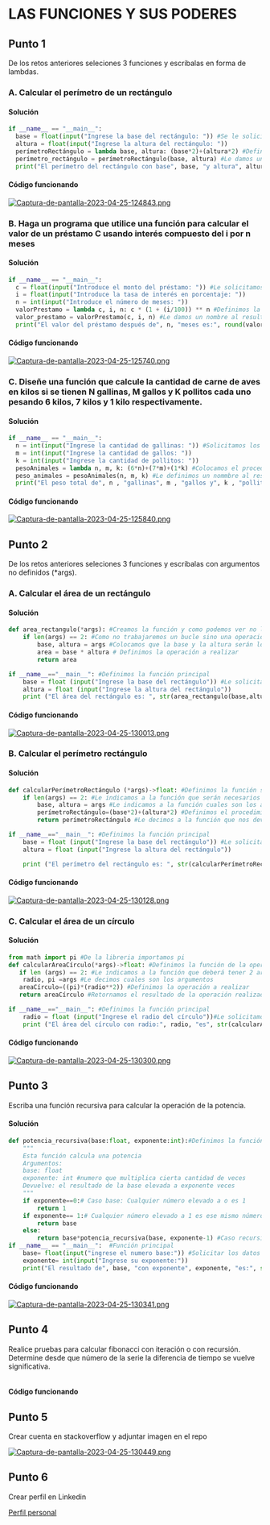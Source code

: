 # LAS FUNCIONES Y SUS PODERES
## Punto 1

De los retos anteriores seleciones 3 funciones y escribalas en forma de lambdas.

### A. Calcular el perímetro de un rectángulo

#### Solución

``` python
if __name__ == "__main__":
  base = float(input("Ingrese la base del rectángulo: ")) #Se le solicita al usuario que ingrese los datos para poder realizar la operación
  altura = float(input("Ingrese la altura del rectángulo: "))
  perímetroRectángulo = lambda base, altura: (base*2)+(altura*2) #Definimos la operación por medio de lamba
  perímetro_rectángulo = perímetroRectángulo(base, altura) #Le damos un nombre al resultado de la operación
  print("El perímetro del rectángulo con base", base, "y altura", altura, "es", perímetro_rectángulo) #Imprimimos el resultado
```

#### Código funcionando

[![Captura-de-pantalla-2023-04-25-124843.png](https://i.postimg.cc/ht261nsZ/Captura-de-pantalla-2023-04-25-124843.png)](https://postimg.cc/3kDt3PP2)

### B. Haga un programa que utilice una función para calcular el valor de un préstamo C usando interés compuesto del i por n meses

#### Solución

``` python
if __name__ == "__main__":
  c = float(input("Introduce el monto del préstamo: ")) #Le solicitamos al usuario que ingrese los datos necesarios para la operación
  i = float(input("Introduce la tasa de interés en porcentaje: "))
  n = int(input("Introduce el número de meses: "))
  valorPrestamo = lambda c, i, n: c * (1 + (i/100)) ** n #Definimos la operación a realizar
  valor_prestamo = valorPrestamo(c, i, n) #Le damos un nombre al resultado de la operación anterior 
  print("El valor del préstamo después de", n, "meses es:", round(valor_prestamo, 3)) #Imprimimos el resultado
```

#### Código funcionando

[![Captura-de-pantalla-2023-04-25-125740.png](https://i.postimg.cc/Bv4FfQqM/Captura-de-pantalla-2023-04-25-125740.png)](https://postimg.cc/VJZvjw0C)

### C. Diseñe una función que calcule la cantidad de carne de aves en kilos si se tienen N gallinas, M gallos y K pollitos cada uno pesando 6 kilos, 7 kilos y 1 kilo respectivamente.

#### Solución

``` python
if __name__ == "__main__":
  n = int(input("Ingrese la cantidad de gallinas: ")) #Solicitamos los datos con los que vamos a hacer el procedimiento
  m = int(input("Ingrese la cantidad de gallos: "))
  k = int(input("Ingrese la cantidad de pollitos: "))
  pesoAnimales = lambda n, m, k: (6*n)+(7*m)+(1*k) #Colocamos el procedimiento en forma de Lambda
  peso_animales = pesoAnimales(n, m, k) #Le definimos un nommbre al resultado del procedimiento
  print("El peso total de", n , "gallinas", m , "gallos y", k , "pollitos es de", peso_animales, "kg") #Imprimimos el resultado
```

#### Código funcionando

[![Captura-de-pantalla-2023-04-25-125840.png](https://i.postimg.cc/wMp789Y9/Captura-de-pantalla-2023-04-25-125840.png)](https://postimg.cc/qh1k2V7F)

## Punto 2

De los retos anteriores seleciones 3 funciones y escribalas con argumentos no definidos (*args).

### A. Calcular el área de un rectángulo

#### Solución

``` python
def area_rectangulo(*args): #Creamos la función y como podemos ver no le otorgamos argumentos definidos
    if len(args) == 2: #Como no trabajaremos un bucle sino una operación definida entonces definimos que se deberan ingresar 2 argumentos
        base, altura = args #Colocamos que la base y la altura serán los argumentos a ingresar
        area = base * altura # Definimos la operación a realizar
        return area

if __name__=="__main__": #Definimos la función principal
    base = float (input("Ingrese la base del rectángulo")) #Le solicitamos al usuario que ingrese los datos necesarios
    altura = float (input("Ingrese la altura del rectángulo"))
    print ("El área del rectángulo es: ", str(area_rectangulo(base,altura))) #Imprimimos el resultado}
```

#### Código funcionando

[![Captura-de-pantalla-2023-04-25-130013.png](https://i.postimg.cc/MGp7Q6X2/Captura-de-pantalla-2023-04-25-130013.png)](https://postimg.cc/K1C3XynJ)

### B. Calcular el perímetro rectángulo

#### Solución

``` python
def calcularPerímetroRectángulo (*args)->float: #Definimos la función sin argumentos
    if len(args) == 2: #Le indicamos a la función que serán necesarios 2 argumentos para que pueda operarse 
        base, altura = args #Le indicamos a la función cuales son los argumentos para que funcione
        perímetroRectángulo=(base*2)+(altura*2) #Definimos el procedimiento a realizar
        return perímetroRectángulo #Le decimos a la función que nos devuelva el resultado de la operación anterior

if __name__=="__main__": #Definimos la función principal
    base = float (input("Ingrese la base del rectángulo")) #Le solicitamos al usuario que ingrese los datos necesarios para la función
    altura = float (input("Ingrese la altura del rectángulo"))

    print ("El perímetro del rectángulo es: ", str(calcularPerímetroRectángulo(base,altura)))#Imprimimos el resultado final
```

#### Código funcionando

[![Captura-de-pantalla-2023-04-25-130128.png](https://i.postimg.cc/pLG93DV4/Captura-de-pantalla-2023-04-25-130128.png)](https://postimg.cc/xXmTzNz3)

### C. Calcular el área de un círculo

#### Solución

``` python
from math import pi #De la libreria importamos pi
def calcularAreaCírculo(*args)->float: #Definimos la función de la operación
   if len (args) == 2: #Le indicamos a la función que deberá tener 2 argumentos para que funcione
    radio, pi =args #Le decimos cuales son los argumentos 
   areaCírculo=((pi)*(radio**2)) #Definimos la operación a realizar
   return areaCírculo #Retornamos el resultado de la operación realizada

if __name__=="__main__": #Definimos la función principal
    radio = float (input("Ingrese el radio del círculo"))#Le solicitamos al usuario que ingrese el dato necesario
    print ("El área del círculo con radio:", radio, "es", str(calcularAreaCírculo(radio,pi))) #Imprimimos el resultado
```
#### Código funcionando

[![Captura-de-pantalla-2023-04-25-130300.png](https://i.postimg.cc/wj7xynH4/Captura-de-pantalla-2023-04-25-130300.png)](https://postimg.cc/bZff4CZ1)

## Punto 3

Escriba una función recursiva para calcular la operación de la potencia.

#### Solución

``` python
def potencia_recursiva(base:float, exponente:int):#Definimos la función para la operación
    """
    Esta función calcula una potencia
    Argumentos:
    base: float 
    exponente: int #numero que multiplica cierta cantidad de veces
    Devuelve: el resultado de la base elevada a exponente veces
    """
    if exponente==0:# Caso base: Cualquier número elevado a o es 1
        return 1
    if exponente== 1:# Cualquier número elevado a 1 es ese mismo número
        return base
    else:
        return base*potencia_recursiva(base, exponente-1) #Caso recursivo
if __name__ == "__main__":  #Función principal
    base= float(input("ingrese el numero base:")) #Solicitar los datos necesarios
    exponente= int(input("Ingrese su exponente:"))
    print("El resultado de", base, "con exponente", exponente, "es:", str(potencia_recursiva(base, exponente))) #Imprimimos el resultado final
```


#### Código funcionando

[![Captura-de-pantalla-2023-04-25-130341.png](https://i.postimg.cc/sD2sqbBf/Captura-de-pantalla-2023-04-25-130341.png)](https://postimg.cc/yW2MSQX2)

## Punto 4

Realice pruebas para calcular fibonacci con iteración o con recursión. Determine desde que número de la serie la diferencia de tiempo se vuelve significativa.

``` python
```

#### Código funcionando

## Punto 5

Crear cuenta en stackoverflow y adjuntar imagen en el repo

[![Captura-de-pantalla-2023-04-25-130449.png](https://i.postimg.cc/B6ykz7Rb/Captura-de-pantalla-2023-04-25-130449.png)](https://postimg.cc/XGfsGLj6)

## Punto 6
Crear perfil en Linkedin

[Perfil personal](https://www.linkedin.com/in/maria-fernanda-duarte-parra-106a7a272/)
